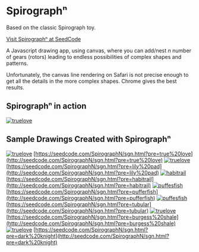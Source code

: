 # Spirograph&#8319;
Based on the classic Spirograph toy.

[Visit Spirograph&#8319; at SeedCode](https://seedcode.com/SpirographN/sgn.html)

A Javascript drawing app, using canvas, where you can add/nest *n* number of gears (rotors) leading to endless possibilities of complex shapes and patterns.

Unfortunately, the canvas line rendering on Safari is not precise enough to get all the details in the more complex shapes. Chrome gives the best results.

## Spirograph&#8319; in action

[![truelove](img/drawing.png)](img/drawing.png)

## Sample Drawings Created with Spirograph&#8319;

[![truelove](img/truelove.png)](img/truelove.png)
[https://seedcode.com/SpirographN/sgn.html?pre=true%20love](http://seedcode.com/SpirographN/sgn.html?pre=true%20love)
[![truelove](img/lilypad.png)](img/lilypad.png)
[https://seedcode.com/SpirographN/sgn.html?pre=lily%20pad](http://seedcode.com/SpirographN/sgn.html?pre=lily%20pad)
[![habitrail](img/habitrail.png)](img/habitrail.png)
[https://seedcode.com/SpirographN/sgn.html?pre=habitrail](http://seedcode.com/SpirographN/sgn.html?pre=habitrail)
[![puffesfish](img/pufferfish.png)](img/pufferfish.png)
[https://seedcode.com/SpirographN/sgn.html?pre=pufferfish](http://seedcode.com/SpirographN/sgn.html?pre=pufferfish)
[![puffesfish](img/tubular.png)](img/tubular.png)
[https://seedcode.com/SpirographN/sgn.html?pre=tubular](http://seedcode.com/SpirographN/sgn.html?pre=tubular)
[![truelove](img/burgessshale.png)](img/burgessshale.png)
[https://seedcode.com/SpirographN/sgn.html?pre=burgess%20shale](http://seedcode.com/SpirographN/sgn.html?pre=burgess%20shale)
[![truelove](img/darkknight.png)](img/darkknight.png)
[https://seedcode.com/SpirographN/sgn.html?pre=dark%20knight](http://seedcode.com/SpirographN/sgn.html?pre=dark%20knight)

